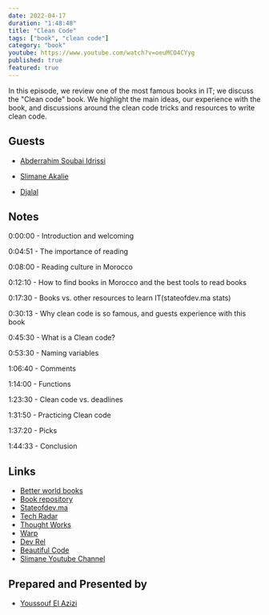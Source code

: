 ```yaml
---
date: 2022-04-17
duration: "1:48:48"
title: "Clean Code"
tags: ["book", "clean code"]
category: "book"
youtube: https://www.youtube.com/watch?v=oeuMCO4CYyg
published: true
featured: true
---
```


In this episode, we review one of the most famous books in IT; we discuss the "Clean code" book. We highlight the main ideas, our experience with the book, and discussions around the clean code tricks and resources to write clean code.

## Guests

- [Abderrahim Soubai Idrissi](https://www.soubai.me/)

- [Slimane Akalie](https://www.linkedin.com/in/slimaneakalie/)

- [Djalal](https://twitter.com/enlamp)

## Notes

0:00:00 - Introduction and welcoming

0:04:51 - The importance of reading

0:08:00 - Reading culture in Morocco

0:12:10 - How to find books in Morocco and the best tools to read books

0:17:30 - Books vs. other resources to learn IT(stateofdev.ma stats)

0:30:13 - Why clean code is so famous, and guests experience with this book

0:45:30 - What is a Clean code?

0:53:30 - Naming variables

1:06:40 - Comments

1:14:00 - Functions

1:23:30 - Clean code vs. deadlines

1:31:50 - Practicing Clean code

1:37:20 - Picks

1:44:33 - Conclusion

## Links

- [Better world books](https://www.betterworldbooks.com/)
- [Book repository](https://www.bookdepository.com/)
- [Stateofdev.ma](https://stateofdev.ma/)
- [Tech Radar](https://www.techradar.com/)
- [Thought Works](https://www.thoughtworks.com/)
- [Warp](https://www.warp.dev/)
- [Dev Rel](https://www.devrelbook.com/)
- [Beautiful Code](https://www.oreilly.com/library/view/beautiful-code/9780596510046/)
- [Slimane Youtube Channel](https://www.youtube.com/channel/UCAKherxCCvXWHyGaeQKy-Jw) 

## Prepared and Presented by

- [Youssouf El Azizi](https://elazizi.com/)
